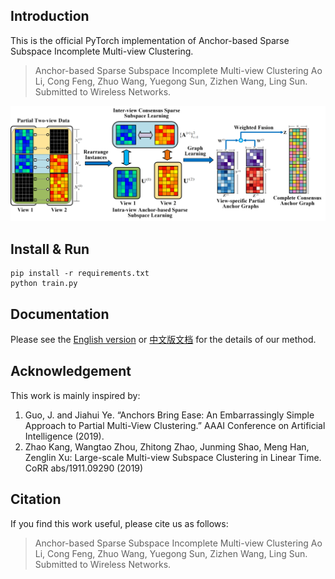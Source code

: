 ## Introduction

This is the official PyTorch implementation of Anchor-based Sparse Subspace Incomplete Multi-view Clustering.

> Anchor-based Sparse Subspace Incomplete Multi-view Clustering
> Ao Li, Cong Feng, Zhuo Wang, Yuegong Sun, Zizhen Wang, Ling Sun. Submitted to Wireless Networks.


![image.png](docs/image.png)


## Install & Run

```
pip install -r requirements.txt
python train.py
```

## Documentation

Please see the [English version](docs/formula-en.md) or [中文版文档](docs/formula-zh.md) for the details of our method.


## Acknowledgement

This work is mainly inspired by:
1. Guo, J. and Jiahui Ye. “Anchors Bring Ease: An Embarrassingly Simple Approach to Partial Multi-View Clustering.” AAAI Conference on Artificial Intelligence (2019).
2. Zhao Kang, Wangtao Zhou, Zhitong Zhao, Junming Shao, Meng Han, Zenglin Xu:
Large-scale Multi-view Subspace Clustering in Linear Time. CoRR abs/1911.09290 (2019)


## Citation

If you find this work useful, please cite us as follows:

> Anchor-based Sparse Subspace Incomplete Multi-view Clustering
> Ao Li, Cong Feng, Zhuo Wang, Yuegong Sun, Zizhen Wang, Ling Sun. Submitted to Wireless Networks.
